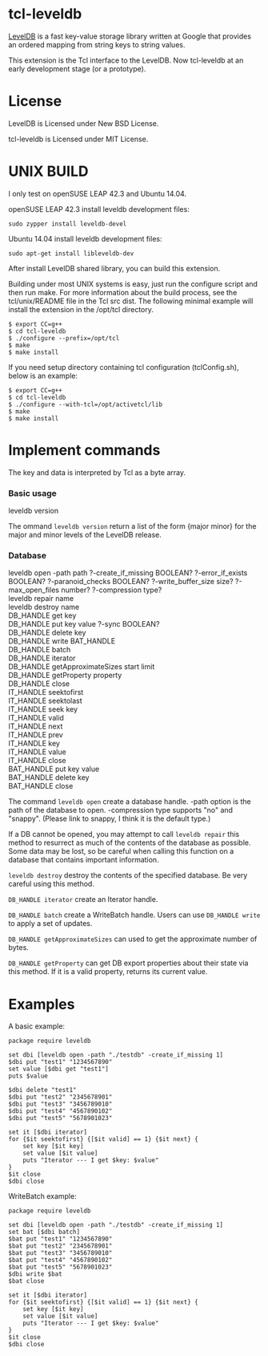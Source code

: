 tcl-leveldb
=====

[LevelDB](https://github.com/google/leveldb) is a fast key-value storage
library written at Google that provides an ordered mapping from string keys
to string values.

This extension is the Tcl interface to the LevelDB.
Now tcl-leveldb at an early development stage (or a prototype).


License
=====

LevelDB is Licensed under New BSD License.

tcl-leveldb is Licensed under MIT License.


UNIX BUILD
=====

I only test on openSUSE LEAP 42.3 and Ubuntu 14.04.

openSUSE LEAP 42.3 install leveldb development files:

    sudo zypper install leveldb-devel

Ubuntu 14.04 install leveldb development files:

    sudo apt-get install libleveldb-dev


After install LevelDB shared library, you can build this extension.

Building under most UNIX systems is easy, just run the configure script
and then run make. For more information about the build process, see
the tcl/unix/README file in the Tcl src dist. The following minimal
example will install the extension in the /opt/tcl directory.

    $ export CC=g++
    $ cd tcl-leveldb
    $ ./configure --prefix=/opt/tcl
    $ make
    $ make install
	
If you need setup directory containing tcl configuration (tclConfig.sh),
below is an example:

    $ export CC=g++
    $ cd tcl-leveldb
    $ ./configure --with-tcl=/opt/activetcl/lib
    $ make
    $ make install


Implement commands
=====

The key and data is interpreted by Tcl as a byte array.

### Basic usage
leveldb version

The ommand `leveldb version` return a list of the form {major minor} 
for the major and minor levels of the LevelDB release.

### Database
leveldb open -path path ?-create_if_missing BOOLEAN? ?-error_if_exists BOOLEAN? 
 ?-paranoid_checks BOOLEAN? ?-write_buffer_size size? ?-max_open_files number? 
 ?-compression type?   
leveldb repair name  
leveldb destroy name  
DB_HANDLE get key  
DB_HANDLE put key value ?-sync BOOLEAN?  
DB_HANDLE delete key  
DB_HANDLE write BAT_HANDLE  
DB_HANDLE batch  
DB_HANDLE iterator  
DB_HANDLE getApproximateSizes start limit  
DB_HANDLE getProperty property  
DB_HANDLE close  
IT_HANDLE seektofirst  
IT_HANDLE seektolast  
IT_HANDLE seek key  
IT_HANDLE valid  
IT_HANDLE next  
IT_HANDLE prev  
IT_HANDLE key  
IT_HANDLE value  
IT_HANDLE close  
BAT_HANDLE put key value  
BAT_HANDLE delete key  
BAT_HANDLE close  

The command `leveldb open` create a database handle. -path option is the path 
of the database to open. -compression type supports "no" and "snappy".
(Please link to snappy, I think it is the default type.)

If a DB cannot be opened, you may attempt to call `leveldb repair` this method
to resurrect as much of the contents of the database as possible. Some data
may be lost, so be careful when calling this function on a database that
contains important information.

`leveldb destroy` destroy the contents of the specified database.
Be very careful using this method.

`DB_HANDLE iterator` create an Iterator handle.

`DB_HANDLE batch` create a WriteBatch handle. Users can use `DB_HANDLE write`
to apply a set of updates.

`DB_HANDLE getApproximateSizes` can used to get the approximate number of
bytes.

`DB_HANDLE getProperty` can get DB export properties about their state via
this method.  If it is a valid property, returns its current value.


Examples
=====

A basic example:

    package require leveldb

    set dbi [leveldb open -path "./testdb" -create_if_missing 1]
    $dbi put "test1" "1234567890"
    set value [$dbi get "test1"]
    puts $value

    $dbi delete "test1"
    $dbi put "test2" "2345678901"
    $dbi put "test3" "3456789010"
    $dbi put "test4" "4567890102"
    $dbi put "test5" "5678901023"

    set it [$dbi iterator]
    for {$it seektofirst} {[$it valid] == 1} {$it next} {
        set key [$it key]
        set value [$it value]
        puts "Iterator --- I get $key: $value"
    }
    $it close
    $dbi close

WriteBatch example:

    package require leveldb

    set dbi [leveldb open -path "./testdb" -create_if_missing 1]
    set bat [$dbi batch]
    $bat put "test1" "1234567890"
    $bat put "test2" "2345678901"
    $bat put "test3" "3456789010"
    $bat put "test4" "4567890102"
    $bat put "test5" "5678901023"
    $dbi write $bat
    $bat close

    set it [$dbi iterator]
    for {$it seektofirst} {[$it valid] == 1} {$it next} {
        set key [$it key]
        set value [$it value]
        puts "Iterator --- I get $key: $value"
    }
    $it close
    $dbi close


